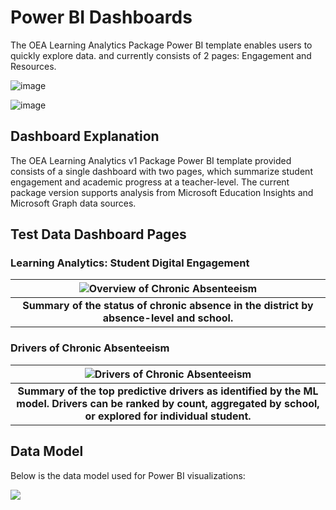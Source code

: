 # Power BI Dashboards

The OEA Learning Analytics Package Power BI template enables users to quickly explore data. and currently consists of 2 pages: Engagement and Resources.

![image](https://github.com/microsoft/OpenEduAnalytics/blob/main/packages/package_catalog/Learning_Analytics/docs/images/Learning_Analytics_PBI_Engagement.png)


![image](https://github.com/microsoft/OpenEduAnalytics/blob/main/packages/package_catalog/Learning_Analytics/docs/images/Learning_Analytics_PBI_Resources.png)

## Dashboard Explanation 

The OEA Learning Analytics v1 Package Power BI template provided consists of a single dashboard with two pages, which summarize student engagement and academic progress at a teacher-level. The current package version supports analysis from Microsoft Education Insights and Microsoft Graph data sources.

## Test Data Dashboard Pages
### Learning Analytics: Student Digital Engagement

| ![Overview of Chronic Absenteeism](https://github.com/microsoft/OpenEduAnalytics/blob/main/packages/package_catalog/Predicting_Chronic_Absenteeism/docs/images/assets_for_test_data/pbi_p1_overview%20of%20chronic%20absenteeism.png "Overview of Chronic Absenteeism") |
|:--:|
| <b> Summary of the status of chronic absence in the district by absence-level and school. </b>|

### Drivers of Chronic Absenteeism

| ![Drivers of Chronic Absenteeism](https://github.com/cstohlmann/OpenEduAnalytics/blob/main/packages/package_catalog/Predicting_Chronic_Absenteeism/docs/images/assets_for_test_data/pbi_p2_updated_drivers_of_CA.png "Drivers of Chronic Absenteeism") |
|:--:|
| <b> Summary of the top predictive drivers as identified by the ML model. Drivers can be ranked by count, aggregated by school, or explored for individual student. </b>|
## Data Model
Below is the data model used for Power BI visualizations:

![](https://github.com/microsoft/OpenEduAnalytics/blob/main/packages/package_catalog/Learning_Analytics/docs/images/Learning_Analytics_PBI_Data_Model.png)

